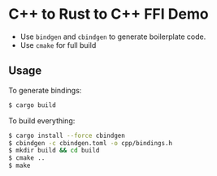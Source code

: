# C++ to Rust to C++ FFI Demo
 * Use `bindgen` and `cbindgen` to generate boilerplate code.
 * Use `cmake` for full build

## Usage
To generate bindings:
```sh
$ cargo build
```

To build everything:
```sh
$ cargo install --force cbindgen
$ cbindgen -c cbindgen.toml -o cpp/bindings.h
$ mkdir build && cd build
$ cmake ..
$ make
```
